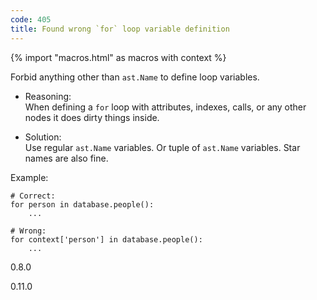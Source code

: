 ```yaml
---
code: 405
title: Found wrong `for` loop variable definition
---
```


{% import "macros.html" as macros with context %}

Forbid anything other than `ast.Name` to define loop variables.

  - Reasoning:  
    When defining a `for` loop with attributes, indexes, calls, or any
    other nodes it does dirty things inside.

  - Solution:  
    Use regular `ast.Name` variables. Or tuple of `ast.Name` variables.
    Star names are also fine.

Example:

    # Correct:
    for person in database.people():
        ...
    
    # Wrong:
    for context['person'] in database.people():
        ...

<div class="versionadded">

0.8.0

</div>

<div class="versionchanged">

0.11.0

</div>